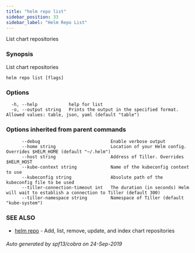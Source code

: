 ```yaml
---
title: "helm repo list"
sidebar_position: 33
sidebar_label: "Helm Repo List"
---
```

List chart repositories

### Synopsis

List chart repositories

```
helm repo list [flags]
```

### Options

```
  -h, --help            help for list
  -o, --output string   Prints the output in the specified format. Allowed values: table, json, yaml (default "table")
```

### Options inherited from parent commands

```
      --debug                           Enable verbose output
      --home string                     Location of your Helm config. Overrides $HELM_HOME (default "~/.helm")
      --host string                     Address of Tiller. Overrides $HELM_HOST
      --kube-context string             Name of the kubeconfig context to use
      --kubeconfig string               Absolute path of the kubeconfig file to be used
      --tiller-connection-timeout int   The duration (in seconds) Helm will wait to establish a connection to Tiller (default 300)
      --tiller-namespace string         Namespace of Tiller (default "kube-system")
```

### SEE ALSO

* [helm repo](helm_repo.md)	 - Add, list, remove, update, and index chart repositories

###### Auto generated by spf13/cobra on 24-Sep-2019
